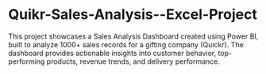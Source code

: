 # Quikr-Sales-Analysis--Excel-Project
This project showcases a Sales Analysis Dashboard created using Power BI, built to analyze 1000+ sales records for a gifting company (Quickr). The dashboard provides actionable insights into customer behavior, top-performing products, revenue trends, and delivery performance.
